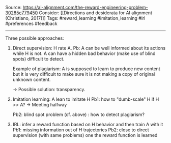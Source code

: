 Source: https://ai-alignment.com/the-reward-engineering-problem-30285c779450
Consider: [[Directions and desiderata for AI alignment (Christiano, 2017)]]
Tags: #reward_learning #imitation_learning #irl #preferences #feedback
______________

Three possible approaches:
1. Direct supervision: H rate A. 
	Pb: A can be well informed about its actions while H is not. A can have a hidden bad behavior (make use of blind spots) difficult to detect. 
	
	Example of plagiarism: A is supposed to learn to produce new content but it is very difficult to make sure it is not making a copy of original unknown content.

	-> Possible solution: transparency.

2. Imitation learning: A lean to imitate H
	Pb1: how to "dumb-scale" H if H >> A? 
	-> Meeting halfway
	
	Pb2: blind spot problem (cf. above) : how to detect plagiarism? 

3. IRL: infer a reward function based on H behavior and then train A with it
	Pb1: missing information out of H trajectories
	Pb2: close to direct supervision (with same problems) one the reward function is learned
	